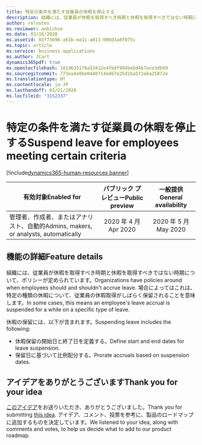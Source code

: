 ```yaml
---
title: 特定の条件を満たす従業員の休暇を停止する
description: 組織には、従業員が休暇を取得すべき時期と休暇を取得すべきではない時期について、ポリシーが定められています。 場合によってはこれは、特定の種類の休暇について、従業員の休暇取得がしばらく保留されることを意味します。
author: relnotes
ms.reviewer: anbichse
ms.date: 03/16/2020
ms.assetid: 03f73696-a61b-ea11-a811-000d3a8f075c
ms.topic: article
ms.service: business-applications
ms.author: JCart
dynamics365pdf: true
ms.openlocfilehash: 101d635176a53412e4fbdf994bebd4b7ace3db49
ms.sourcegitcommit: 773ea4a9be0440714ed67e25d1ba572a6a25072e
ms.translationtype: HT
ms.contentlocale: ja-JP
ms.lasthandoff: 03/21/2020
ms.locfileid: "3152337"
---
```

# <a name="suspend-leave-for-employees-meeting-certain-criteria"></a><span data-ttu-id="a6a81-104">特定の条件を満たす従業員の休暇を停止する</span><span class="sxs-lookup"><span data-stu-id="a6a81-104">Suspend leave for employees meeting certain criteria</span></span>
[!include[dynamics365-human-resources banner](../includes/dynamics365-human-resources.md)]

| <span data-ttu-id="a6a81-105">有効対象</span><span class="sxs-lookup"><span data-stu-id="a6a81-105">Enabled for</span></span>    |  <span data-ttu-id="a6a81-106">パブリック プレビュー</span><span class="sxs-lookup"><span data-stu-id="a6a81-106">Public preview</span></span> | <span data-ttu-id="a6a81-107">一般提供</span><span class="sxs-lookup"><span data-stu-id="a6a81-107">General availability</span></span> | 
| ---------- | :----------: |:----------: |
|<span data-ttu-id="a6a81-108">管理者、作成者、またはアナリスト、自動的</span><span class="sxs-lookup"><span data-stu-id="a6a81-108">Admins, makers, or analysts, automatically</span></span>|<span data-ttu-id="a6a81-109">2020 年 4 月</span><span class="sxs-lookup"><span data-stu-id="a6a81-109">Apr 2020</span></span>| <span data-ttu-id="a6a81-110">2020 年 5 月</span><span class="sxs-lookup"><span data-stu-id="a6a81-110">May 2020</span></span>|






## <a name="feature-details"></a><span data-ttu-id="a6a81-111">機能の詳細</span><span class="sxs-lookup"><span data-stu-id="a6a81-111">Feature details</span></span>
<!--feature detail start -->
<span data-ttu-id="a6a81-112">組織には、従業員が休暇を取得すべき時期と休暇を取得すべきではない時期について、ポリシーが定められています。</span><span class="sxs-lookup"><span data-stu-id="a6a81-112">Organizations have policies around when employees should and shouldn't accrue leave.</span></span> <span data-ttu-id="a6a81-113">場合によってはこれは、特定の種類の休暇について、従業員の休暇取得がしばらく保留されることを意味します。</span><span class="sxs-lookup"><span data-stu-id="a6a81-113">In some cases, this means an employee's leave accrual is suspended for a while on a specific type of leave.</span></span>

<span data-ttu-id="a6a81-114">休暇の保留には、以下が含まれます。</span><span class="sxs-lookup"><span data-stu-id="a6a81-114">Suspending leave includes the following:</span></span>  

- <span data-ttu-id="a6a81-115">休暇保留の開始日と終了日を定義する。</span><span class="sxs-lookup"><span data-stu-id="a6a81-115">Define start and end dates for leave suspension.</span></span>
- <span data-ttu-id="a6a81-116">保留日に基づいて比例配分する。</span><span class="sxs-lookup"><span data-stu-id="a6a81-116">Prorate accruals based on suspension dates.</span></span>
<!--feature detail end -->









## <a name="thank-you-for-your-idea"></a><span data-ttu-id="a6a81-117">アイデアをありがとうございます</span><span class="sxs-lookup"><span data-stu-id="a6a81-117">Thank you for your idea</span></span>
<span data-ttu-id="a6a81-118">[このアイデア](https://experience.dynamics.com/ideas/idea/?ideaid=dddea376-8b82-e911-80e7-0003ff689ebe)をお送りいただき、ありがとうございました。</span><span class="sxs-lookup"><span data-stu-id="a6a81-118">Thank you for submitting [this idea](https://experience.dynamics.com/ideas/idea/?ideaid=dddea376-8b82-e911-80e7-0003ff689ebe).</span></span> <span data-ttu-id="a6a81-119">アイデア、コメント、投票を参考に、製品のロードマップに追加するものを決定しています。</span><span class="sxs-lookup"><span data-stu-id="a6a81-119">We listened to your idea, along with comments and votes, to help us decide what to add to our product roadmap.</span></span>
